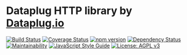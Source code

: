 # Dataplug HTTP library by [Dataplug.io](https://dataplug.io)

[![Build Status](https://img.shields.io/travis/dataplug-io/dataplug-http.svg)](https://travis-ci.org/dataplug-io/dataplug-http)
[![Coverage Status](https://img.shields.io/coveralls/github/dataplug-io/dataplug-http.svg)](https://coveralls.io/github/dataplug-io/dataplug-http?branch=master)
[![npm version](https://badge.fury.io/js/%40dataplug%2Fdataplug-http.svg)](https://badge.fury.io/js/%40dataplug%2Fdataplug-http)
[![Dependency Status](https://img.shields.io/david/dataplug-io/dataplug-http.svg)](https://david-dm.org/dataplug-io/dataplug-http)
[![Maintainability](https://api.codeclimate.com/v1/badges/cf57528c774e9e8584f5/maintainability)](https://codeclimate.com/github/dataplug-io/dataplug-http/maintainability)
[![JavaScript Style Guide](https://img.shields.io/badge/code_style-standard-brightgreen.svg)](https://standardjs.com)
[![License: AGPL v3](https://img.shields.io/badge/License-AGPL%20v3-blue.svg)](https://www.gnu.org/licenses/agpl-3.0)
